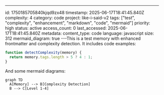 ---
id: 1750185705840kjqd9zx48
timestamp: 2025-06-17T18:41:45.840Z
complexity: 4
category: code
project: like-i-said-v2
tags: ["test", "complexity", "enhancement", "markdown", "code", "mermaid"]
priority: high
status: active
access_count: 0
last_accessed: 2025-06-17T18:41:45.840Z
metadata:
  content_type: code
  language: javascript
  size: 312
  mermaid_diagram: true
---This is a test memory with enhanced frontmatter and complexity detection. It includes code examples:

```javascript
function detectComplexity(memory) {
  return memory.tags.length > 5 ? 4 : 1;
}
```

And some mermaid diagrams:

```mermaid
graph TD
  A[Memory] --> B[Complexity Detection]
  B --> C[Level 1-4]
```